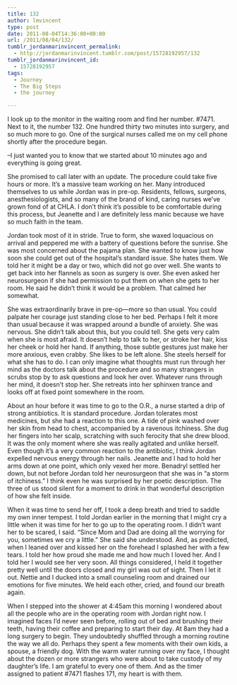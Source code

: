 ```yaml
---
title: 132
author: lmvincent
type: post
date: 2011-08-04T14:36:00+00:00
url: /2011/08/04/132/
tumblr_jordanmarinvincent_permalink:
  - http://jordanmarinvincent.tumblr.com/post/15728192957/132
tumblr_jordanmarinvincent_id:
  - 15728192957
tags:
  - Journey
  - The Big Steps
  - the journey

---
```

I look up to the monitor in the waiting room and find her number. #7471. Next to it, the number 132. One hundred thirty two minutes into surgery, and so much more to go. One of the surgical nurses called me on my cell phone shortly after the procedure began.

&ndash;I just wanted you to know that we started about 10 minutes ago and everything is going great.

She promised to call later with an update. The procedure could take five hours or more. It&rsquo;s a massive team working on her. Many introduced themselves to us while Jordan was in pre-op. Residents, fellows, surgeons, anesthesiologists, and so many of the brand of kind, caring nurses we&rsquo;ve grown fond of at CHLA. I don&rsquo;t think it&rsquo;s possible to be comfortable during this process, but Jeanette and I are definitely less manic because we have so much faith in the team.

Jordan took most of it in stride. True to form, she waxed loquacious on arrival and peppered me with a battery of questions before the sunrise. She was most concerned about the pajama plan. She wanted to know just how soon she could get out of the hospital&rsquo;s standard issue. She hates them. We told her it might be a day or two, which did not go over well. She wants to get back into her flannels as soon as surgery is over. She even asked her neurosurgeon if she had permission to put them on when she gets to her room. He said he didn&rsquo;t think it would be a problem. That calmed her somewhat.

She was extraordinarily brave in pre-op—more so than usual. You could palpate her courage just standing close to her bed. Perhaps I felt it more than usual because it was wrapped around a bundle of anxiety. She was nervous. She didn&rsquo;t talk about this, but you could tell. She gets very calm when she is most afraid. It doesn&rsquo;t help to talk to her, or stroke her hair, kiss her cheek or hold her hand. If anything, those subtle gestures just make her more anxious, even crabby. She likes to be left alone. She steels herself for what she has to do. I can only imagine what thoughts must run through her mind as the doctors talk about the procedure and so many strangers in scrubs stop by to ask questions and look her over. Whatever runs through her mind, it doesn&rsquo;t stop her. She retreats into her sphinxen trance and looks off at fixed point somewhere in the room.

About an hour before it was time to go to the O.R., a nurse started a drip of strong antibiotics. It is standard procedure. Jordan tolerates most medicines, but she had a reaction to this one. A tide of pink washed over her skin from head to chest, accompanied by a ravenous itchiness. She dug her fingers into her scalp, scratching with such ferocity that she drew blood. It was the only moment where she was really agitated and unlike herself. Even though it&rsquo;s a very common reaction to the antibiotic, I think Jordan expelled nervous energy through her nails. Jeanette and I had to hold her arms down at one point, which only vexed her more. Benadryl settled her down, but not before Jordan told her neurosurgeon that she was in &ldquo;a storm of itchiness.&rdquo; I think even he was surprised by her poetic description. The three of us stood silent for a moment to drink in that wonderful description of how she felt inside.

When it was time to send her off, I took a deep breath and tried to saddle my own inner tempest. I told Jordan earlier in the morning that I might cry a little when it was time for her to go up to the operating room. I didn&rsquo;t want her to be scared, I said. &ldquo;Since Mom and Dad are doing all the worrying for you, sometimes we cry a little.&rdquo; She said she understood. And, as predicted, when I leaned over and kissed her on the forehead I splashed her with a few tears. I told her how proud she made me and how much I loved her. And I told her I would see her very soon. All things considered, I held it together pretty well until the doors closed and my girl was out of sight. Then I let it out. Nettie and I ducked into a small counseling room and drained our emotions for five minutes. We held each other, cried, and found our breath again.

When I stepped into the shower at 4:45am this morning I wondered about all the people who are in the operating room with Jordan right now. I imagined faces I&rsquo;d never seen before, rolling out of bed and brushing their teeth, having their coffee and preparing to start their day. At 8am they had a long surgery to begin. They undoubtedly shuffled through a morning routine the way we all do. Perhaps they spent a few moments with their own kids, a spouse, a friendly dog. With the warm water running over my face, I thought about the dozen or more strangers who were about to take custody of my daughter&rsquo;s life. I am grateful to every one of them. And as the timer assigned to patient #7471 flashes 171, my heart is with them.

<div class="blogger-post-footer">
  <img loading="lazy" width="1" height="1" src="https://blogger.googleusercontent.com/tracker/9039099668816362935-2968871387981306356?l=jordansjourney2.blogspot.com" alt="" />
</div>